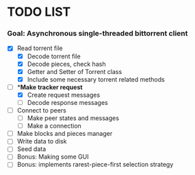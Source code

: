 # TODO LIST
### Goal: Asynchronous single-threaded bittorrent client

- [x] Read torrent file
  - [x] Decode torrent file
  - [x] Decode pieces, check hash
  - [x] Getter and Setter of Torrent class
  - [x] Include some necessary torrent related methods
- [ ] ***Make tracker request**
  - [x] Create request messages
  - [ ] Decode response messages
- [ ] Connect to peers
  - [ ] Make peer states and messages
  - [ ] Make a connection
- [ ] Make blocks and pieces manager
- [ ] Write data to disk
- [ ] Seed data
- [ ] Bonus: Making some GUI
- [ ] Bonus: implements rarest-piece-first selection strategy
